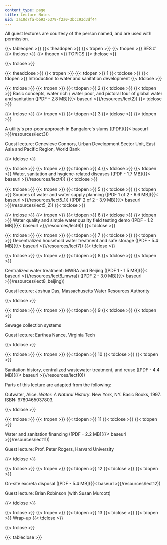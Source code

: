 ```yaml
---
content_type: page
title: Lecture Notes
uid: 3a10d7fa-bb93-5379-f2a0-3bcc93d3df44
---
```


All guest lectures are courtesy of the person named, and are used with permission.

{{< tableopen >}}
{{< theadopen >}}
{{< tropen >}}
{{< thopen >}}
SES #
{{< thclose >}}
{{< thopen >}}
TOPICS
{{< thclose >}}

{{< trclose >}}

{{< theadclose >}}
{{< tropen >}}
{{< tdopen >}}
1
{{< tdclose >}}
{{< tdopen >}}
Introduction to water and sanitation development
{{< tdclose >}}

{{< trclose >}}
{{< tropen >}}
{{< tdopen >}}
2
{{< tdclose >}}
{{< tdopen >}}
Basic concepts, water rich / water poor, and pictoral tour of global water and sanitation ([PDF - 2.8 MB]({{< baseurl >}}/resources/lect2))
{{< tdclose >}}

{{< trclose >}}
{{< tropen >}}
{{< tdopen >}}
3
{{< tdclose >}}
{{< tdopen >}}


A utility's pro-poor approach in Bangalore's slums ([PDF]({{< baseurl >}}/resources/lect3))

Guest lecture: Genevieve Connors, Urban Development Sector Unit, East Asia and Pacific Region, World Bank


{{< tdclose >}}

{{< trclose >}}
{{< tropen >}}
{{< tdopen >}}
4
{{< tdclose >}}
{{< tdopen >}}
Water, sanitation and hygiene-related diseases ([PDF - 1.7 MB]({{< baseurl >}}/resources/lect4))
{{< tdclose >}}

{{< trclose >}}
{{< tropen >}}
{{< tdopen >}}
5
{{< tdclose >}}
{{< tdopen >}}
Sources of water and water supply planning ([PDF 1 of 2 - 6.6 MB]({{< baseurl >}}/resources/lect5_1)) ([PDF 2 of 2 - 3.9 MB]({{< baseurl >}}/resources/lect5_2))
{{< tdclose >}}

{{< trclose >}}
{{< tropen >}}
{{< tdopen >}}
6
{{< tdclose >}}
{{< tdopen >}}
Water quality and simple water quality field testing demo ([PDF - 1.2 MB]({{< baseurl >}}/resources/lect6))
{{< tdclose >}}

{{< trclose >}}
{{< tropen >}}
{{< tdopen >}}
7
{{< tdclose >}}
{{< tdopen >}}
Decentralized household water treatment and safe storage ([PDF - 5.4 MB]({{< baseurl >}}/resources/lect7))
{{< tdclose >}}

{{< trclose >}}
{{< tropen >}}
{{< tdopen >}}
8
{{< tdclose >}}
{{< tdopen >}}


Centralized water treatment: MWRA and Beijing ([PDF 1 - 1.5 MB]({{< baseurl >}}/resources/lect8_mwra)) ([PDF 2 - 3.0 MB]({{< baseurl >}}/resources/lect8_beijing))

Guest lecture: Joshua Das, Massachusetts Water Resources Authority


{{< tdclose >}}

{{< trclose >}}
{{< tropen >}}
{{< tdopen >}}
9
{{< tdclose >}}
{{< tdopen >}}


Sewage collection systems

Guest lecture: Earthea Nance, Virginia Tech


{{< tdclose >}}

{{< trclose >}}
{{< tropen >}}
{{< tdopen >}}
10
{{< tdclose >}}
{{< tdopen >}}


Sanitation history, centralized wastewater treatment, and reuse ([PDF - 4.4 MB]({{< baseurl >}}/resources/lect10))

Parts of this lecture are adapted from the following:

Outwater, Alice. _Water: A Natural History_. New York, NY: Basic Books, 1997. ISBN: 9780465037803.


{{< tdclose >}}

{{< trclose >}}
{{< tropen >}}
{{< tdopen >}}
11
{{< tdclose >}}
{{< tdopen >}}


Water and sanitation financing ([PDF - 2.2 MB]({{< baseurl >}}/resources/lect11))

Guest lecture: Prof. Peter Rogers, Harvard University


{{< tdclose >}}

{{< trclose >}}
{{< tropen >}}
{{< tdopen >}}
12
{{< tdclose >}}
{{< tdopen >}}


On-site excreta disposal ([PDF - 5.4 MB]({{< baseurl >}}/resources/lect12))

Guest lecture: Brian Robinson (with Susan Murcott)


{{< tdclose >}}

{{< trclose >}}
{{< tropen >}}
{{< tdopen >}}
13
{{< tdclose >}}
{{< tdopen >}}
Wrap-up
{{< tdclose >}}

{{< trclose >}}

{{< tableclose >}}